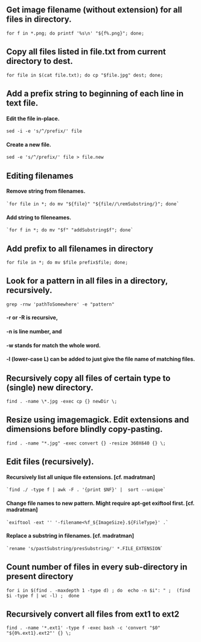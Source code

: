 ## Get image filename (without extension) for all files in directory.
  `for f in *.png; do printf '%s\n' "${f%.png}"; done;`

## Copy all files listed in file.txt from current directory to dest.
  `for file in $(cat file.txt); do cp "$file.jpg" dest; done;`

## Add a prefix string to beginning of each line in text file.
  #### Edit the file in-place.
  `sed -i -e 's/^/prefix/' file`
  #### Create a new file.
  `sed -e 's/^/prefix/' file > file.new`

## Editing filenames
  #### Remove string from filenames.
    `for file in *; do mv "${file}" "${file//\remSubstring/}"; done`

  #### Add string to fileneames.
    `for f in *; do mv "$f" "addSubstring$f"; done`

## Add prefix to all filenames in directory
  `for file in *; do mv $file prefix$file; done;`
  
## Look for a pattern in all files in a directory, recursively.
  `grep -rnw 'pathToSomewhere' -e "pattern"`
  #### -r or -R is recursive,
  #### -n is line number, and
  #### -w stands for match the whole word.
  #### -l (lower-case L) can be added to just give the file name of matching files.

## Recursively copy all files of certain type to (single) new directory.
  `find . -name \*.jpg -exec cp {} newDir \;`

## Resize using imagemagick. Edit extensions and dimensions before blindly copy-pasting.
  `find . -name "*.jpg" -exec convert {} -resize 360X640 {} \;`
  
## Edit files (recursively).
  #### Recursively list all unique file extensions. [cf. madratman]
    `find ./ -type f | awk -F . '{print $NF}' |  sort --unique`

  #### Change file names to new pattern. Might require apt-get exiftool first. [cf. madratman] 
    `exiftool -ext '' '-filename<%f_${ImageSize}.${FileType}' .`

  #### Replace a substring in filenames. [cf. madratman]
    `rename 's/pastSubstring/presSubstring/' *.FILE_EXTENSION`

## Count number of files in every sub-directory in present directory
  `for i in $(find . -maxdepth 1 -type d) ; do 
      echo -n $i": " ; 
      (find $i -type f | wc -l) ; 
  done`
  
## Recursively convert all files from ext1 to ext2
  `find . -name '*.ext1' -type f -exec bash -c 'convert "$0" "${0%.ext1}.ext2"' {} \;`

